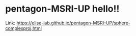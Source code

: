 # pentagon-MSRI-UP hello!!

Link: https://elise-lab.github.io/pentagon-MSRI-UP/sphere-complexproj.html
